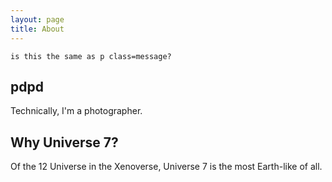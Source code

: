 ```yaml
---
layout: page
title: About
---
```


```
is this the same as p class=message?
```

## pdpd

Technically, I'm a photographer.

## Why Universe 7?

Of the 12 Universe in the Xenoverse, Universe 7 is the most Earth-like of all. 

